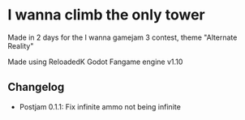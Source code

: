 # I wanna climb the only tower

Made in 2 days for the I wanna gamejam 3 contest, theme "Alternate Reality"

Made using ReloadedK Godot Fangame engine v1.10

## Changelog
- Postjam 0.1.1: Fix infinite ammo not being infinite
